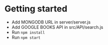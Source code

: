 
Getting started
=====



* Add MONGODB URL in server/server.js
* Add GOOGLE BOOKS API in src/API/search.js
* Run `npm install`
* Run `npm start`
